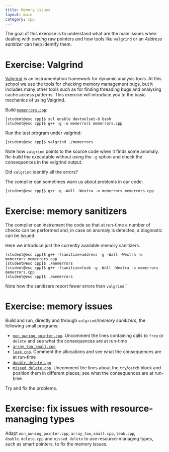 ```yaml
---
title: Memory issues
layout: main
category: cpp
---
```


The goal of this exercise is to understand what are the main issues when dealing
with _owning_ raw pointers and how tools like `valgrind` or an _Address
sanitizer_ can help identify them.

# Exercise: Valgrind

[Valgrind](http://valgrind.org/) is an instrumentation framework
for dynamic analysis tools. At this school we use the tools for checking
memory management bugs, but it includes many other tools such as for
finding threading bugs and analysing cache access patterns. This
exercise will introduce you to the basic mechanics of using Valgrind.

Build [`memerrors.cpp`]({{site.exercises_repo}}/hands-on/cpp/memerrors.cpp):

    [student@esc cpp]$ scl enable devtoolset-8 bash
    [student@esc cpp]$ g++ -g -o memerrors memerrors.cpp

Run the test program under valgrind:

    [student@esc cpp]$ valgrind ./memerrors

Note how `valgrind` points to the source code when it finds some anomaly.
Re-build the executable without using the `-g` option and check the
consequences in the valgrind output.

Did `valgrind` identify all the errors?

The compiler can sometimes warn us about problems in our code:

    [student@esc cpp]$ g++ -g -Wall -Wextra -o memerrors memerrors.cpp

# Exercise: memory sanitizers

The compiler can instrument the code so that at run-time a number of checks can
be performed and, in case an anomaly is detected, a diagnostic can be issued.

Here we introduce just the currently available memory sanitizers.

    [student@esc cpp]$ g++ -fsanitize=address -g -Wall -Wextra -o memerrors memerrors.cpp
    [student@esc cpp]$ ./memerrors
    [student@esc cpp]$ g++ -fsanitize=leak -g -Wall -Wextra -o memerrors memerrors.cpp
    [student@esc cpp]$ ./memerrors

Note how the sanitizers report fewer errors than `valgrind`.`

# Exercise: memory issues

Build and run, directly and through `valgrind`/_memory sanitizers_, the
following small programs:

* [`non_owning_pointer.cpp`]({{site.exercises_repo}}/hands-on/cpp/non_owning_pointer.cpp). Uncomment the lines containing calls to
  `free` or `delete` and see what the consequences are at run-time
* [`array_too_small.cpp`]({{site.exercises_repo}}/hands-on/cpp/array_too_small.cpp)
* [`leak.cpp`]({{site.exercises_repo}}/hands-on/cpp/leak.cpp). Comment the allocations and see what the consequences
  are at run-time
* [`double_delete.cpp`]({{site.exercises_repo}}/hands-on/cpp/double_delete.cpp)
* [`missed_delete.cpp`]({{site.exercises_repo}}/hands-on/cpp/missed_delete.cpp). Uncomment the lines about the `try`/`catch`
  block and position them in different places; see what the
  consequences are at run-time

Try and fix the problems.

# Exercise: fix issues with resource-managing types

Adapt `non_owning_pointer.cpp`, `array_too_small.cpp`, `leak.cpp`,
`double_delete.cpp` and `missed_delete` to use resource-managing types, such as
smart pointers, to fix the memory issues.
